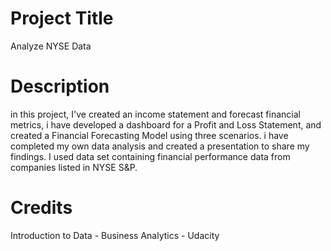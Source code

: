 # Project Title
Analyze NYSE Data

# Description
in this project, I've created an income statement and forecast financial metrics,
i have developed a dashboard for a Profit and Loss Statement, and created a Financial Forecasting Model using three scenarios.
i have completed my own data analysis and created a presentation to share my findings.
I used data set containing financial performance data from companies listed in NYSE S&P.

# Credits
Introduction to Data - Business Analytics - Udacity
